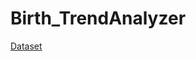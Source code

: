 
# Birth_TrendAnalyzer

[Dataset](https://www.datosabiertos.gob.pe/dataset/reniec-actas-de-nacimiento-mensual-por-género-y-lugar-de-nacimiento-registro-nacional-de)
